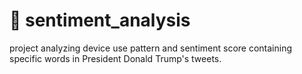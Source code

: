 # 📱 sentiment_analysis
project analyzing device use pattern and sentiment score containing specific words in President Donald Trump's tweets.

